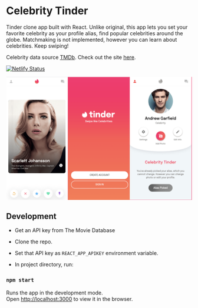 # Celebrity Tinder

Tinder clone app built with React. Unlike original, this app lets you set your favorite celebrity as your profile alias, find popular celebrities around the globe.
Matchmaking is not implemented, however you can learn about celebrities. Keep swiping!

Celebrity data source [TMDb](https://www.themoviedb.org/). Check out the site [here](https://celebritytinder.netlify.app/).

[![Netlify Status](https://api.netlify.com/api/v1/badges/ee5319d8-72ac-4c24-a129-c63fd90e44e8/deploy-status)](https://app.netlify.com/sites/celebritytinder/deploys)

![Poster](/poster.png?raw=true)

## Development

- Get an API key from The Movie Database

- Clone the repo.

- Set that API key as `REACT_APP_APIKEY` environment variable.

- In project directory, run:

### `npm start`

Runs the app in the development mode.<br />
Open [http://localhost:3000](http://localhost:3000) to view it in the browser.
